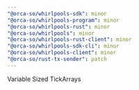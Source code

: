 ```yaml
---
"@orca-so/whirlpools-sdk": minor
"@orca-so/whirlpools-program": minor
"@orca-so/whirlpools-rust": minor
"@orca-so/whirlpools": minor
"@orca-so/whirlpools-rust-client": minor
"@orca-so/whirlpools-sdk-cli": minor
"@orca-so/whirlpools-client": minor
"@orca-so/rust-tx-sender": patch
---
```


Variable Sized TickArrays

